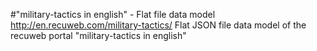 #"military-tactics in english" - Flat file data model
http://en.recuweb.com/military-tactics/
Flat JSON file data model of the recuweb portal "military-tactics in english"
